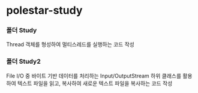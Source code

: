# polestar-study
### 폴더 Study
Thread 객체를 형성하여 멀티스레드를 실행하는 코드 작성

### 폴더 Study2
File I/O 중 바이트 기반 데이터를 처리하는 Input/OutputStream 하위 클래스를 활용하여
텍스트 파일을 읽고, 복사하여 새로운 텍스트 파일을 복사하는 코드 작성